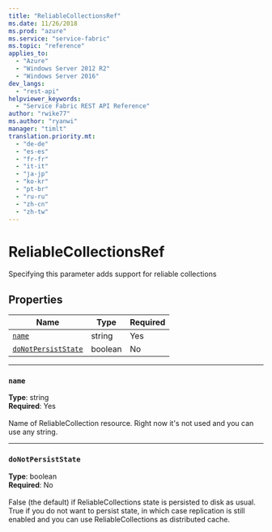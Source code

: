 ```yaml
---
title: "ReliableCollectionsRef"
ms.date: 11/26/2018
ms.prod: "azure"
ms.service: "service-fabric"
ms.topic: "reference"
applies_to: 
  - "Azure"
  - "Windows Server 2012 R2"
  - "Windows Server 2016"
dev_langs: 
  - "rest-api"
helpviewer_keywords: 
  - "Service Fabric REST API Reference"
author: "rwike77"
ms.author: "ryanwi"
manager: "timlt"
translation.priority.mt: 
  - "de-de"
  - "es-es"
  - "fr-fr"
  - "it-it"
  - "ja-jp"
  - "ko-kr"
  - "pt-br"
  - "ru-ru"
  - "zh-cn"
  - "zh-tw"
---
```

# ReliableCollectionsRef

Specifying this parameter adds support for reliable collections

## Properties
| Name | Type | Required |
| --- | --- | --- |
| [`name`](#name) | string | Yes |
| [`doNotPersistState`](#donotpersiststate) | boolean | No |

____
### `name`
__Type__: string <br/>
__Required__: Yes<br/>
<br/>
Name of ReliableCollection resource. Right now it's not used and you can use any string.

____
### `doNotPersistState`
__Type__: boolean <br/>
__Required__: No<br/>
<br/>
False (the default) if ReliableCollections state is persisted to disk as usual. True if you do not want to persist state, in which case replication is still enabled and you can use ReliableCollections as distributed cache.
